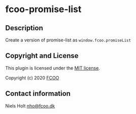 # fcoo-promise-list



## Description
Create a version of promise-list as `window.fcoo.promiseList`

## Copyright and License
This plugin is licensed under the [MIT license](https://github.com/FCOO/fcoo-promise-list/LICENSE).

Copyright (c) 2020 [FCOO](https://github.com/FCOO)

## Contact information

Niels Holt nho@fcoo.dk

